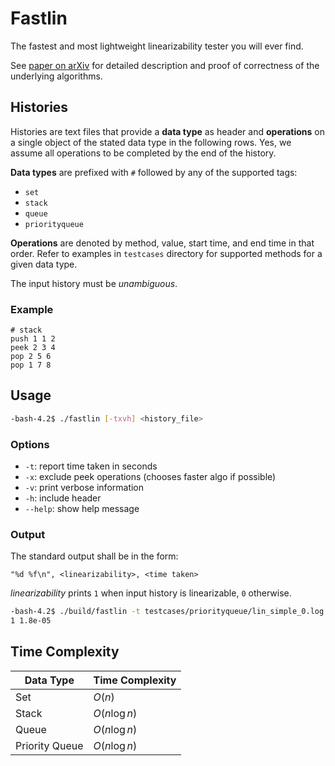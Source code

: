 # Fastlin

The fastest and most lightweight linearizability tester you will ever find.

See [paper on arXiv](https://doi.org/10.48550/arXiv.2410.04581) for detailed description and proof of correctness of the underlying algorithms.

## Histories

Histories are text files that provide a **data type** as header and **operations** on a single object of the stated data type in the following rows. Yes, we assume all operations to be completed by the end of the history.

**Data types** are prefixed with `#` followed by any of the supported tags:

- `set`
- `stack`
- `queue`
- `priorityqueue`

**Operations** are denoted by method, value, start time, and end time in that order. Refer to examples in `testcases` directory for supported methods for a given data type.

The input history must be _unambiguous_.

### Example

```
# stack
push 1 1 2
peek 2 3 4
pop 2 5 6
pop 1 7 8
```

## Usage

```bash
-bash-4.2$ ./fastlin [-txvh] <history_file>
```

### Options

- `-t`: report time taken in seconds
- `-x`: exclude peek operations (chooses faster algo if possible)
- `-v`: print verbose information
- `-h`: include header
- `--help`: show help message

### Output

The standard output shall be in the form:

```
"%d %f\n", <linearizability>, <time taken>
```

_linearizability_ prints `1` when input history is linearizable, `0` otherwise.

```bash
-bash-4.2$ ./build/fastlin -t testcases/priorityqueue/lin_simple_0.log
1 1.8e-05
```

## Time Complexity

| Data Type      | Time Complexity |
| -------------- | --------------- |
| Set            | $O(n)$          |
| Stack          | $O(n\log{n})$   |
| Queue          | $O(n\log{n})$   |
| Priority Queue | $O(n\log{n})$   |
